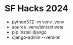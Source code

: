 # SF Hacks 2024

- python3.12 -m venv .venv
- source .venv/bin/activate
- pip install django
- django-admin --version

